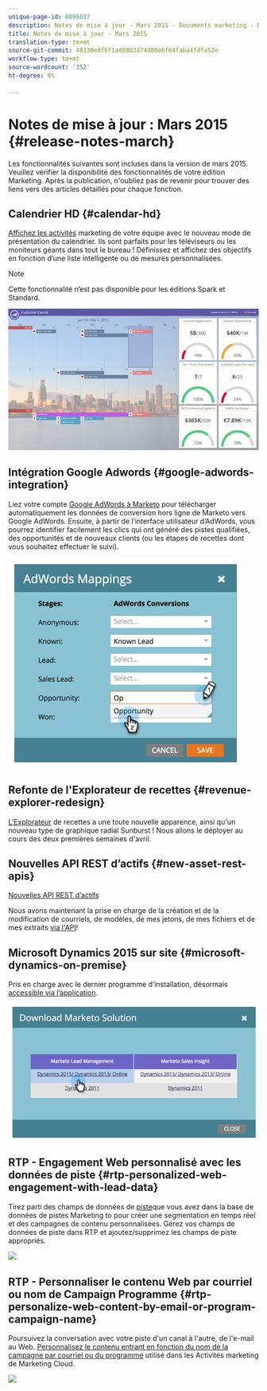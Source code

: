 ```yaml
---
unique-page-id: 6095037
description: Notes de mise à jour - Mars 2015 - Documents marketing - Documentation du produit
title: Notes de mise à jour - Mars 2015
translation-type: tm+mt
source-git-commit: 48330e8f6f1ad8883d74d80e6f64faba4fdfa52e
workflow-type: tm+mt
source-wordcount: '352'
ht-degree: 0%

---
```



# Notes de mise à jour : Mars 2015 {#release-notes-march}

Les fonctionnalités suivantes sont incluses dans la version de mars 2015. Veuillez vérifier la disponibilité des fonctionnalités de votre édition Marketing. Après la publication, n&#39;oubliez pas de revenir pour trouver des liens vers des articles détaillés pour chaque fonction.

## Calendrier HD {#calendar-hd}

[Affichez les activités](http://docs.marketo.com/display/docs/calendar+hd) marketing de votre équipe avec le nouveau mode de présentation du calendrier. Ils sont parfaits pour les téléviseurs ou les moniteurs géants dans tout le bureau ! Définissez et affichez des objectifs en fonction d’une liste intelligente ou de mesures personnalisées.

>[!NOTE]
>
>Cette fonctionnalité n’est pas disponible pour les éditions Spark et Standard.

![](assets/image2015-3-23-11-3a39-3a15.png)

## Intégration Google Adwords {#google-adwords-integration}

Liez votre compte [Google AdWords à Marketo](../../product-docs/administration/additional-integrations/add-google-adwords-as-a-launchpoint-service.md) pour télécharger automatiquement les données de conversion hors ligne de Marketo vers Google AdWords. Ensuite, à partir de l’interface utilisateur d’AdWords, vous pourrez identifier facilement les clics qui ont généré des pistes qualifiées, des opportunités et de nouveaux clients (ou les étapes de recettes dont vous souhaitez effectuer le suivi).

![](assets/image2015-3-23-11-3a50-3a55.png)

## Refonte de l&#39;Explorateur de recettes {#revenue-explorer-redesign}

[L&#39;Explorateur](http://docs.marketo.com/display/docs/revenue+explorer) de recettes a une toute nouvelle apparence, ainsi qu&#39;un nouveau type de graphique radial Sunburst ! Nous allons le déployer au cours des deux premières semaines d&#39;avril.

## Nouvelles API REST d’actifs {#new-asset-rest-apis}

[Nouvelles API REST d’actifs](http://developers.marketo.com/)

Nous avons maintenant la prise en charge de la création et de la modification de courriels, de modèles, de mes jetons, de mes fichiers et de mes extraits [via l&#39;API](http://developers.marketo.com/documentation/asset-api)!

## Microsoft Dynamics 2015 sur site {#microsoft-dynamics-on-premise}

Pris en charge avec le dernier programme d’installation, désormais [accessible via l’application](../../product-docs/crm-sync/microsoft-dynamics-sync/sync-setup/download-the-marketo-lead-management-solution/upgrade-the-marketo-solution-for-microsoft-dynamics.md).

![](assets/image2015-3-23-11-3a47-3a16.png)

## RTP - Engagement Web personnalisé avec les données de piste {#rtp-personalized-web-engagement-with-lead-data}

Tirez parti des champs de données de [piste](../../product-docs/web-personalization/using-web-segments/manage-person-data.md)que vous avez dans la base de données de pistes Marketing to pour créer une segmentation en temps réel et des campagnes de contenu personnalisées. Gérez vos champs de données de piste dans RTP et ajoutez/supprimez les champs de piste appropriés.

![](https://lh5.googleusercontent.com/OnjwgUtNi6UxjovgMofQW2DcxCDRSsmyn_cupaw5qYROsDx0FqOc8Y-Un3w-TJG7OEckeDsk9qjQwnqhLJFaiuJFyuatMrXGUdMe9GtRgGojcuet4GUXpuCzbhEu_buqoidW7R4)

## RTP - Personnaliser le contenu Web par courriel ou nom de Campaign Programme {#rtp-personalize-web-content-by-email-or-program-campaign-name}

Poursuivez la conversation avec votre piste d&#39;un canal à l&#39;autre, de l&#39;e-mail au Web. [Personnalisez le contenu entrant en fonction du nom de la campagne par courriel ou du programme](../../product-docs/web-personalization/using-web-segments/web-segments.md) utilisé dans les Activités marketing de Marketing Cloud.

![](https://lh6.googleusercontent.com/CyX7Kh2dvBmxVtbc44DSfhqepujOsjZxoQ44StHQjgkHbrWoNUO9Bv8g8ZUH_oU-1QRTTltIb9WutoYMO5vnjjDDUmxWKS7Hyi0OSUv6nfe7JXfC-CVhFFUYA6q5kg21D556UEQ)
